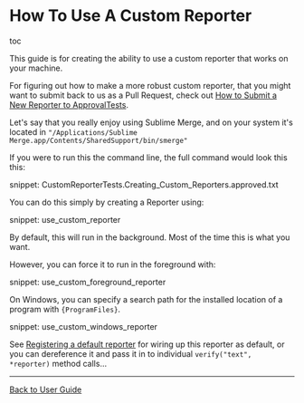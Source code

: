 <a id="top"></a>

# How To Use A Custom Reporter

toc

This guide is for creating the ability to use a custom reporter that works on your machine.

For figuring out how to make a more robust custom reporter, that you might want to submit back to us as a Pull Request, check out [How to Submit a New Reporter to ApprovalTests](/doc/how_tos/SubmitANewReporterToApprovalTests.md#top).

Let's say that you really enjoy using Sublime Merge, and on your system it's located in `"/Applications/Sublime Merge.app/Contents/SharedSupport/bin/smerge"`

If you were to run this the command line, the full command would look this this:

snippet: CustomReporterTests.Creating_Custom_Reporters.approved.txt

You can do this simply by creating a Reporter using:

snippet: use_custom_reporter

By default, this will run in the background. Most of the time this is what you want.

However, you can force it to run in the foreground with:

snippet: use_custom_foreground_reporter

On Windows, you can specify a search path for the installed location of a program with `{ProgramFiles}`.

snippet: use_custom_windows_reporter

See [Registering a default reporter](/doc/Reporters.md#registering-a-default-reporter) for wiring up this reporter as default, or you can dereference it and pass it in to individual `verify("text", *reporter)` method calls...

---

[Back to User Guide](/doc/README.md#top)
